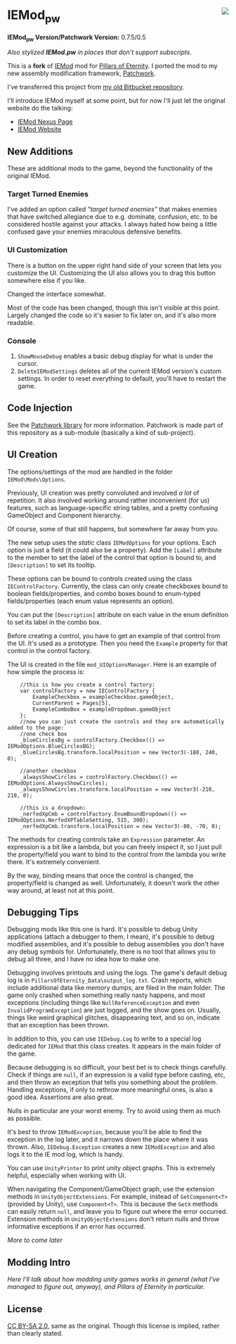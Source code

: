 # IEMod<sub>pw</sub> <a href="https://gitter.im/GregRos/Patchwork"><img style="float: right" src="https://badges.gitter.im/Join%20Chat.svg"/></a>

**IEMod<sub>pw</sub> Version/Patchwork Version:** 0.7.5/0.5


*Also stylized __IEMod.pw__ in  places that don't support subscripts*.

This is a **fork** of [IEMod](https://bitbucket.org/Bester/poe-modding-framework) mod for [Pillars of Eternity](http://eternity.obsidian.net/). I ported the mod to my new assembly modification framework, [Patchwork](https://github.com/GregRos/Patchwork). 

I've transferred this project from [my old Bitbucket repository](https://bitbucket.org/GregRoss/patchwork-iemod).

I'll introduce IEMod myself at some point, but for now I'll just let the original website do the talking:

* [IEMod Nexus Page](http://www.nexusmods.com/pillarsofeternity/mods/1/?)
* [IEMod Website](http://rien-ici.com/iemod/)

## New Additions
These are additional mods to the game, beyond the functionality of the original IEMod.

### Target Turned Enemies
I've added an option called *"target turned enemies"* that makes enemies that have switched allegiance due to e.g. dominate, confusion, etc. to be considered hostile against your attacks. I always hated how being a little confused gave your enemies miraculous defensive benefits.

### UI Customization
There is a button on the upper right hand side of your screen that lets you customize the UI. Customizing the UI also allows you to drag this button somewhere else if you like.

Changed the interface somewhat.

Most of the code has been changed, though this isn't visible at this point. Largely changed the code so it's easier to fix later on, and it's also more readable. 

### Console
1. `ShowMouseDebug` enables a basic debug display for what is under the cursor.
2. `DeleteIEModSettings` deletes all of the current IEMod version's custom settings. In order to reset everything to default, you'll have to restart the game.

## Code Injection
See the [Patchwork library](https://github.com/GregRos/Patchwork) for more information. Patchwork is made part of this repository as a sub-module (basically a kind of sub-project).

## UI Creation
The options/settings of the mod are handled in the folder `IEMod\Mods\Options`.

Previously, UI creation was pretty convoluted and involved *a lot* of repetition. It also involved working around rather inconvenient (for us) features, such as language-specific string tables, and a pretty confusing GameObject and Component hierarchy. 

Of course, some of that still happens, but somewhere far away from you.

The new setup uses the *static* class `IEModOptions` for your options. Each option is just a field (it could also be a property). Add the `[Label]` attribute to the member to set the label of the control that option is bound to, and `[Description]` to set its tooltip.

These options can be bound to controls created using the class `IEControlFactory`. Currently, the class can only create checkboxes bound to boolean fields/properties, and combo boxes bound to enum-typed fields/properties (each enum value represents an option).

You can put the `[Description]` attribute on each value in the enum definition to set its label in the combo box. 

Before creating a control, you have to get an example of that control from the UI. It's used as a prototype. Then you need the `Example` property for that control in the control factory. 

The UI is created in the file `mod_UIOptionsManager`. Here is an example of how simple the process is:

		//this is how you create a control factory:
		var controlFactory = new IEControlFactory {
			ExampleCheckbox = exampleCheckbox.gameObject,
			CurrentParent = Pages[5],
			ExampleComboBox = exampleDropdown.gameObject
		};
		//now you can just create the controls and they are automatically added to the page:
		//one check box
		_blueCirclesBg = controlFactory.Checkbox(() => IEModOptions.BlueCirclesBG);
		_blueCirclesBg.transform.localPosition = new Vector3(-180, 240, 0);

		//another checkbox
		_alwaysShowCircles = controlFactory.Checkbox(() => IEModOptions.AlwaysShowCircles);
		_alwaysShowCircles.transform.localPosition = new Vector3(-210, 210, 0);

		//this is a dropdown:
		_nerfedXpCmb = controlFactory.EnumBoundDropdown(() => IEModOptions.NerfedXPTableSetting, 515, 300);
		_nerfedXpCmb.transform.localPosition = new Vector3(-80, -70, 0);
		
The methods for creating controls take an `Expression` parameter. An expression is a bit like a lambda, but you can freely inspect it, so I just pull the  property/field you want to bind to the control from the lambda you write there. It's extremely convenient.

By the way, binding means that once the control is changed, the property/field is changed as well. Unfortunately, it doesn't work the other way around, at least not at this point.

## Debugging Tips
Debugging mods like this one is hard. It's possible to debug Unity applications (attach a debugger to them, I mean), it's possible to debug modified assemblies, and it's possible to debug assemblies you don't have any debug symbols for. Unfortunately, there is no tool that allows you to debug all three, and I have no idea how to make one.

Debugging involves printouts and using the logs. The game's default debug log is in `PillarsOfEternity_Data\output_log.txt`. Crash reports, which include additional data like memory dumps, are filed in the main folder. The game only crashed when something really nasty happens, and most exceptions (including things like `NullReferenceException` and even `InvalidProgramException`) are just logged, and the show goes on. Usually, things like weird graphical glitches, disappearing text, and so on, indicate that an exception has been thrown.

In addition to this, you can use `IEDebug.Log` to write to a special log dedicated for `IEMod` that this class creates. It appears in the main folder of the game.

Because debugging is so difficult, your best bet is to check things carefully. Check if things are `null`, if an expression is a valid type before casting, etc, and then throw an exception that tells you something about the problem. Handling exceptions, if only to rethrow more meaningful ones, is also a good idea. Assertions are also great.

Nulls in particular are your worst enemy. Try to avoid using them as much as possible.

It's best to throw `IEModException`, because you'll be able to find the exception in the log later, and it narrows down the place where it was thrown. Also, `IEDebug.Exception` creates a new `IEModException` and also logs it to the IE mod log, which is handy.

You can use `UnityPrinter` to print unity object graphs. This is extremely helpful, especially when working with UI.

When navigating the Component/GameObject graph, use the extension methods in `UnityObjectExtensions`. For example, instead of `GetComponent<T>` (provided by Unity), use `Component<T>`. This is because the `GetX` methods can easily return `null`, and leave you to figure out where the error occurred. Extension methods in `UnityObjectExtensions` don't return nulls and throw informative exceptions if an error has occurred.

*More to come later*

## Modding Intro
*Here I'll talk about how modding unity games works in general (what I've managed to figure out, anyway), and Pillars of Eternity in particular.*

## License
[CC BY-SA 2.0](https://creativecommons.org/licenses/by-sa/2.0/), same as the original. Though this license is implied, rather than clearly stated.